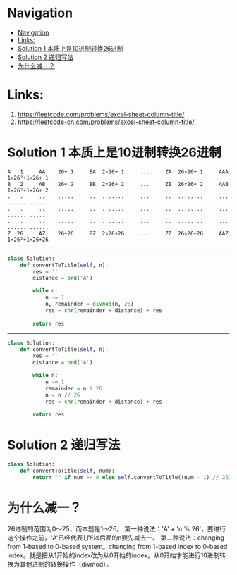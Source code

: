 # Navigation
- [Navigation](#navigation)
- [Links:](#links)
- [Solution 1 本质上是10进制转换26进制](#solution-1-%e6%9c%ac%e8%b4%a8%e4%b8%8a%e6%98%af10%e8%bf%9b%e5%88%b6%e8%bd%ac%e6%8d%a226%e8%bf%9b%e5%88%b6)
- [Solution 2 递归写法](#solution-2-%e9%80%92%e5%bd%92%e5%86%99%e6%b3%95)
- [为什么减一？](#%e4%b8%ba%e4%bb%80%e4%b9%88%e5%87%8f%e4%b8%80)


# Links:
1. https://leetcode.com/problems/excel-sheet-column-title/
2. https://leetcode-cn.com/problems/excel-sheet-column-title/


# Solution 1 本质上是10进制转换26进制
```
A   1     AA    26+ 1     BA  2×26+ 1     ...     ZA  26×26+ 1     AAA  1×26²+1×26+ 1
B   2     AB    26+ 2     BB  2×26+ 2     ...     ZB  26×26+ 2     AAB  1×26²+1×26+ 2
.   .     ..    .....     ..  .......     ...     ..  ........     ...  .............   
.   .     ..    .....     ..  .......     ...     ..  ........     ...  .............
.   .     ..    .....     ..  .......     ...     ..  ........     ...  .............
Z  26     AZ    26+26     BZ  2×26+26     ...     ZZ  26×26+26     AAZ  1×26²+1×26+26
```
---
```python
class Solution:
    def convertToTitle(self, n):
        res = ''
        distance = ord('A')

        while n:
            n -= 1
            n, remainder = divmod(n, 26)
            res = chr(remainder + distance) + res
        
        return res
```
---
```python
class Solution:
    def convertToTitle(self, n):
        res = ''
        distance = ord('A')

        while n:
            n -= 1
            remainder = n % 26
            n = n // 26
            res = chr(remainder + distance) + res
        
        return res
```

# Solution 2 递归写法
```python
class Solution:
    def convertToTitle(self, num):
        return "" if num == 0 else self.convertToTitle((num - 1) // 26) + chr((num - 1) % 26 + ord('A'))
```

# 为什么减一？
26进制的范围为0～25，而本题是1～26。
第一种说法：'A' + 'n % 26'，要进行这个操作之前，'A'已经代表1,所以后面的n要先减去一。
第二种说法：changing from 1-based to 0-based system。changing from 1-based index to 0-based index。就是把从1开始的index改为从0开始的index。从0开始才能进行10进制转换为其他进制的转换操作（divmod）。